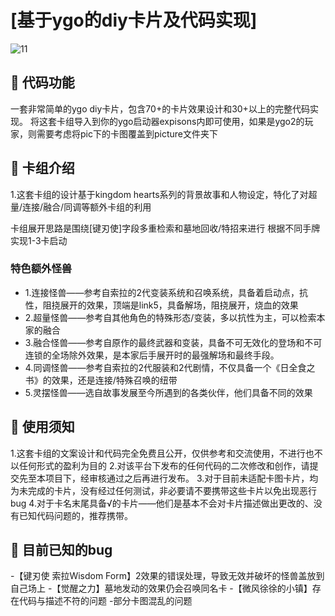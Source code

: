 # [基于ygo的diy卡片及代码实现]
![11](https://github.com/user-attachments/assets/a15996fc-b00a-4c1b-b3db-74bce51cfd7e)
## 🚩 代码功能
一套非常简单的ygo diy卡片，包含70+的卡片效果设计和30+以上的完整代码实现。
将这套卡组导入到你的ygo启动器expisons内即可使用，如果是ygo2的玩家，则需要考虑将pic下的卡图覆盖到picture文件夹下

## 🚩 卡组介绍
1.这套卡组的设计基于kingdom hearts系列的背景故事和人物设定，特化了对超量/连接/融合/同调等额外卡组的利用

卡组展开思路是围绕[键刃使]字段多重检索和墓地回收/特招来进行 根据不同手牌实现1-3卡启动

### 特色额外怪兽
 - 1.连接怪兽——参考自索拉的2代变装系统和召唤系统，具备着启动点，抗性，阻挠展开的效果，顶端是link5，具备解场，阻挠展开，烧血的效果
 - 2.超量怪兽——参考自其他角色的特殊形态/变装，多以抗性为主，可以检索本家的融合
 - 3.融合怪兽——参考自原作的最终武器和变装，具备不可无效化的登场和不可连锁的全场除外效果，是本家后手展开时的最强解场和最终手段。
 - 4.同调怪兽——参考自索拉的2代服装和2代剧情，不仅具备一个《日全食之书》的效果，还是连接/特殊召唤的纽带
 - 5.灵摆怪兽——选自故事发展至今所遇到的各类伙伴，他们具备不同的效果

## 🚩 使用须知
1.这套卡组的文案设计和代码完全免费且公开，仅供参考和交流使用，不进行也不以任何形式的盈利为目的
2.对该平台下发布的任何代码的二次修改和创作，请提交先至本项目下，经审核通过之后再进行发布。
3.对于目前未适配卡图卡片，均为未完成的卡片，没有经过任何测试，非必要请不要携带这些卡片以免出现恶行bug
4.对于卡名末尾具备√的卡片——他们是基本不会对卡片描述做出更改的、没有已知代码问题的，推荐携带。
## 📝 目前已知的bug
-【键刃使 索拉Wisdom Form】2效果的错误处理，导致无效并破坏的怪兽盖放到自己场上
-【觉醒之力】墓地发动的效果仍会召唤同名卡
-【微风徐徐的小镇】存在代码与描述不符的问题
-部分卡图混乱的问题
